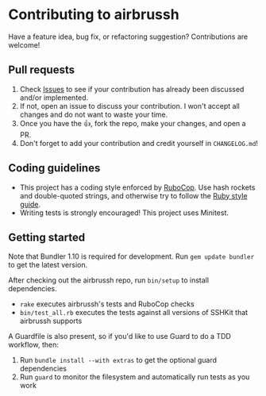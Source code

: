 # Contributing to airbrussh

Have a feature idea, bug fix, or refactoring suggestion? Contributions are welcome!

## Pull requests

1. Check [Issues][] to see if your contribution has already been discussed and/or implemented.
2. If not, open an issue to discuss your contribution. I won't accept all changes and do not want to waste your time.
3. Once you have the :thumbsup:, fork the repo, make your changes, and open a PR.
4. Don't forget to add your contribution and credit yourself in `CHANGELOG.md`!

## Coding guidelines

* This project has a coding style enforced by [RuboCop][]. Use hash rockets and double-quoted strings, and otherwise try to follow the [Ruby style guide][style].
* Writing tests is strongly encouraged! This project uses Minitest.

## Getting started

Note that Bundler 1.10 is required for development. Run `gem update bundler` to get the latest version.

After checking out the airbrussh repo, run `bin/setup` to install dependencies.

* `rake` executes airbrussh's tests and RuboCop checks
* `bin/test_all.rb` executes the tests against all versions of SSHKit that airbrussh supports

A Guardfile is also present, so if you'd like to use Guard to do a TDD workflow, then:

1. Run `bundle install --with extras` to get the optional guard dependencies
2. Run `guard` to monitor the filesystem and automatically run tests as you work

[Issues]: https://github.com/mattbrictson/airbrussh/issues
[RuboCop]: https://github.com/bbatsov/rubocop
[style]: https://github.com/bbatsov/ruby-style-guide
